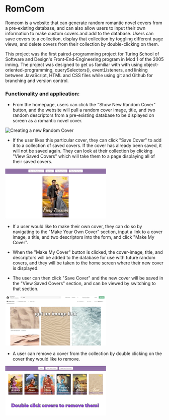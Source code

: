 
# RomCom

Romcom is a website that can generate random romantic novel covers from a pre-existing database, and can also allow users to input their own information to make custom covers and add to the database. Users can save covers to a collection, display that collection by toggling different page views, and delete covers from their collection by double-clicking on them.

This project was the first paired-programming project for Turing School of Software and Design's Front-End-Engineering program in Mod 1 of the 2005 inning. The project was designed to get us familiar with with using object-oriented-programming, querySelectors(), eventListeners, and linking between JavaScript, HTML and CSS files while using git and Github for branching and version control.

### Functionality and application:

* From the homepage, users can click the "Show New Random Cover" button, and the website will pull a random cover image, title, and two random descriptors from a pre-existing database to be displayed on screen as a romantic novel cover.

![Creating a new Random Cover](newRandomCoverDemo.gif)

* If the user likes this particular cover, they can click "Save Cover" to add it to a collection of saved covers. If the cover has already been saved, it will not be saved again. They can look at their collection by clicking "View Saved Covers" which will take them to a page displaying all of their saved covers.

![Saved Covers View with collection of saved covers](screenshots/saveCoverDemo.gif)

* If a user would like to make their own cover, they can do so by navigating to the "Make Your Own Cover" section, input a link to a cover image, a title, and two descriptors into the form, and click "Make My Cover".

*  When the "Make My Cover" button is clicked, the cover-image, title, and descriptors will be added to the database for use with future random covers, and they will be taken to the home screen where their new cover is displayed. 

* The user can then click "Save Cover" and the new cover will be saved in the "View Saved Covers" section, and can be viewed by switching to that section.

![Make new cover and view new cover demonstration](screenshots/romcomReadmeInAction.gif)

* A user can remove a cover from the collection by double clicking on the cover they would like to remove.

![Double click covers to delete them](screenshots/doubleClickToRemove.gif)

